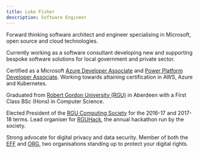 ```yaml
---
title: Luke Fisher
description: Software Engineer
---
```


Forward thinking software architect and engineer specialising in Microsoft, open source and cloud technologies.

Currently working as a software consultant developing new and supporting bespoke software solutions for local government and private sector.

Certified as a Microsoft [Azure Developer Associate][ms_ada] and [Power Platform Developer Associate][ms_ppda].
Working towards attaining certification in AWS, Azure and Kubernetes.

Graduated from [Robert Gordon University (RGU)][rgu] in Aberdeen with a First Class BSc (Hons) in Computer Science.

Elected President of the [RGU Computing Society][rgucs] for the 2016-17 and 2017-18 terms.
Lead organiser for [RGUHack][rguhack], the annual hackathon run by the society.

Strong advocate for digital privacy and data security. Member of both the [EFF][eff] and [ORG][org],
two organisations standing up to protect your digital rights.

[rgu]: https://rgu.ac.uk
[rgucs]: https://rgucs.com
[rguhack]: https://rguhack.uk
[eff]: https://eff.org
[org]: https://openrightsgroup.org
[ms_ada]: https://www.credly.com/badges/30a3590f-d7fd-47b1-921a-2b39e709e678/public_url
[ms_ppda]: https://www.credly.com/badges/d949c568-c2df-4ad6-b667-d6b3645b8cbb/public_url
